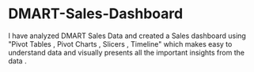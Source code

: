 # DMART-Sales-Dashboard
I have analyzed DMART Sales Data and created a Sales dashboard using "Pivot Tables , Pivot Charts , Slicers , Timeline" which makes easy to understand data and visually presents all the important insights from the data . 
